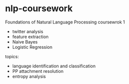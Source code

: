 # nlp-coursework
Foundations of Natural Language Processing coursewrok 1
  - twitter analysis
  - feature extraction
  - Naive Bayes
  - Logistic Regression 
  
  topics:
  - language identification and classification
  - PP attachment resolution
  - entropy analysis
